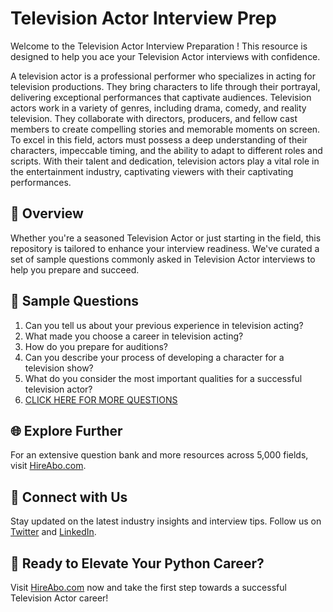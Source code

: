 # Television Actor Interview Prep

Welcome to the Television Actor Interview Preparation ! This resource is designed to help you ace your Television Actor interviews with confidence.

A television actor is a professional performer who specializes in acting for television productions. They bring characters to life through their portrayal, delivering exceptional performances that captivate audiences. Television actors work in a variety of genres, including drama, comedy, and reality television. They collaborate with directors, producers, and fellow cast members to create compelling stories and memorable moments on screen. To excel in this field, actors must possess a deep understanding of their characters, impeccable timing, and the ability to adapt to different roles and scripts. With their talent and dedication, television actors play a vital role in the entertainment industry, captivating viewers with their captivating performances.

## 🚀 Overview

Whether you're a seasoned Television Actor or just starting in the field, this repository is tailored to enhance your interview readiness. We've curated a set of sample questions commonly asked in Television Actor interviews to help you prepare and succeed.

## 📝 Sample Questions

1. Can you tell us about your previous experience in television acting?
2. What made you choose a career in television acting?
3. How do you prepare for auditions?
4. Can you describe your process of developing a character for a television show?
5. What do you consider the most important qualities for a successful television actor?
6. [CLICK HERE FOR MORE QUESTIONS](https://hireabo.com/job/16_0_4/Television%20Actor)

## 🌐 Explore Further

For an extensive question bank and more resources across 5,000 fields, visit [HireAbo.com](https://www.hireabo.com).

## 📱 Connect with Us

Stay updated on the latest industry insights and interview tips. Follow us on [Twitter](https://twitter.com/hireabo) and [LinkedIn](https://www.linkedin.com/in/hire-abo-3609972a8/).

## 🚀 Ready to Elevate Your Python Career?

Visit [HireAbo.com](https://www.hireabo.com) now and take the first step towards a successful Television Actor career!